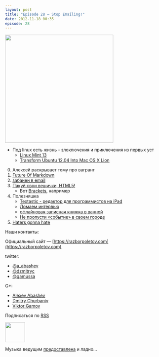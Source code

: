 ```yaml
---
layout: post
title: "Episode 28 — Stop Emailing!"
date: 2012-11-18 00:35
episode: 28
---
```


<img border="0" width="350" height="350" src="https://lh6.googleusercontent.com/-ayHAagFuXL4/UKrGgfceOHI/AAAAAAAAJNE/_WYL5mgv8Mo/s400/28777959.png"/>

<!-- topics goes here-->

- Под linux есть жизнь - злоключения и приключения из первых уст
    - [Linux Mint 13](http://blog.linuxmint.com/?p=2031)
    - [Transform Ubuntu 12.04 Into Mac OS X Lion](http://sajithdilshan.github.com/blog/blog/2012/08/07/transform-ubuntu-12-dot-04-into-mac-os-x-lion/) 
0. Алексей раскрывает тему про вагрант
1. [Future Of Markdown](http://www.codinghorror.com/blog/2012/10/the-future-of-markdown.html)
2. [забанен в email](http://www.forbes.com/sites/forbesleadershipforum/2012/10/25/i-banned-all-internal-e-mails-at-my-company-for-a-week/
)
3. [Пакуй свои вещички, HTML5!](http://blog.chromium.org/2012/08/the-evolution-of-chrome-packaged-apps.html)  
    - Вот [Brackets](https://github.com/adobe/brackets), например
4. Полезняшка
    - [Textastic - редактор для программистов на iPad](http://www.textasticapp.com)
    - [Ломаем интервью](http://blog.geekli.st/post/34361344887/how-to-crack-the-toughest-coding-interviews-by-gayle)
    - [офлайновая записная книжка в ванной](http://www.amazon.com/gp/product/B003W09LTQ)
    - [Не пропусти «событие» в своем городе](http://it-sobytie.ru)
5. [Haters gonna hate](http://java.dzone.com/articles/10-things-i-never-want-see)

Наши контакты:

Официальный сайт — [https://razborpoletov.com](https://razborpoletov.com)

twitter: 

 * [@a_abashev](https://twitter.com/#!/a_abashev) 
 * [@dzmitryc](https://twitter.com/#!/dzmitryc)
 * [@gamussa](https://twitter.com/#!/gamussa)

G+:

 * [Alexey Abashev](http://gplus.to/aabashev) 
 * [Dmitry Churbaniv](http://gplus.to/dmitryc)
 * [Viktor Gamov](http://gplus.to/gAmUssA) 

<!-- player goes here-->
<audio preload="none">
  <source src="http://traffic.libsyn.com/razborpoletov/razbor_28.mp3" type="audio/mp3" />
  Your browser does not support the audio tag.
</audio>

Подписаться по [RSS](http://feeds.feedburner.com/razbor-podcast)

<!-- episode file link goes here-->
<a href="http://traffic.libsyn.com/razborpoletov/razbor_28.mp3" imageanchor="1" style="clear: left; margin-bottom: 1em; margin-left: auto; margin-right: 2em;"><img border="0" height="64" src="https://razborpoletov.com/images/mp3.png" width="64" /></a>

Музыка ведущим [предоставлена](http://www.audiobank.fm/single-music/27/111/More-And-Less/) и ладно...
